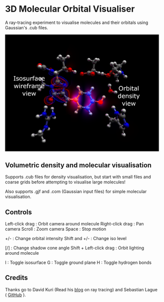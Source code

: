 # 3D Molecular Orbital Visualiser

A ray-tracing experiment to visualise molecules and their orbitals using Gaussian's .cub files. 

![Demo image](./Demo.png)

## Volumetric density and molecular visualisation

Supports .cub files for density visualisation, but start with small files and coarse grids before attempting to visualise large molecules!

Also supports .gjf and .com (Gaussian input files) for simple molecular visualisation.

## Controls

Left-click drag : Orbit camera around molecule
Right-click drag : Pan camera
Scroll : Zoom camera
Space : Stop motion

+/- : Change orbital intensity
Shift and +/- : Change iso level

\[/\] : Change shadow cone angle
Shift + Left-click drag : Orbit lighting around molecule

I : Toggle isosurface
G : Toggle ground plane
H : Toggle hydrogen bonds

## Credits

Thanks go to David Kuri (Read his [blog](http://blog.three-eyed-games.com/2018/05/03/gpu-ray-tracing-in-unity-part-1/) on ray tracing) and Sebastian Lague ( [GitHub](https://github.com/SebLague/Clouds) ).